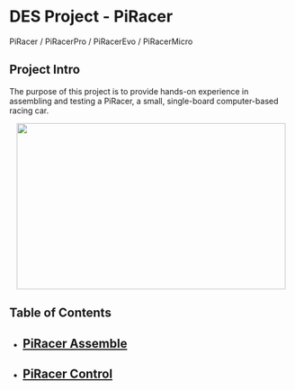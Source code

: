 # **DES Project - PiRacer**

PiRacer / PiRacerPro / PiRacerEvo / PiRacerMicro

## **Project Intro**

The purpose of this project is to provide hands-on experience in assembling and testing a PiRacer, a small, single-board computer-based racing car. 
<p align="center">
  <img width="478" height="296" src="https://user-images.githubusercontent.com/81483791/224405214-61b72be0-5c42-4177-a58c-076259b64811.png">
</p>     

## **Table of Contents**
- ## [PiRacer Assemble](PiRacer-Assemble)   

- ## [PiRacer Control](PiRacer-Control)
